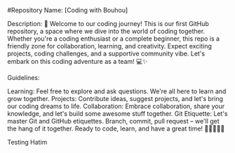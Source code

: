 #Repository Name: [Coding with Bouhou]

Description:
🚀 Welcome to our coding journey! This is our first GitHub repository, a space where we dive into the world of coding together. Whether you're a coding enthusiast or a complete beginner, this repo is a friendly zone for collaboration, learning, and creativity. Expect exciting projects, coding challenges, and a supportive community vibe. Let's embark on this coding adventure as a team! 💻✨

Guidelines:

Learning: Feel free to explore and ask questions. We're all here to learn and grow together.
Projects: Contribute ideas, suggest projects, and let's bring our coding dreams to life.
Collaboration: Embrace collaboration, share your knowledge, and let's build some awesome stuff together.
Git Etiquette: Let's master Git and GitHub etiquettes. Branch, commit, pull request – we'll get the hang of it together.
Ready to code, learn, and have a great time! 🎉👩‍💻👨‍💻

Testing
Hatim